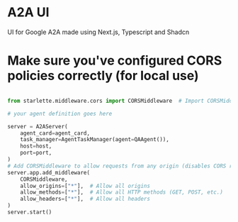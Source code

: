 # A2A UI
UI for Google A2A made using Next.js, Typescript and Shadcn

# Make sure you've configured CORS policies correctly (for local use) 

```python

from starlette.middleware.cors import CORSMiddleware  # Import CORSMiddleware

# your agent definition goes here 

server = A2AServer(
    agent_card=agent_card,
    task_manager=AgentTaskManager(agent=QAAgent()),
    host=host,
    port=port,
)
# Add CORSMiddleware to allow requests from any origin (disables CORS restrictions)
server.app.add_middleware(
    CORSMiddleware,
    allow_origins=["*"],  # Allow all origins
    allow_methods=["*"],  # Allow all HTTP methods (GET, POST, etc.)
    allow_headers=["*"],  # Allow all headers
)
server.start()
```
